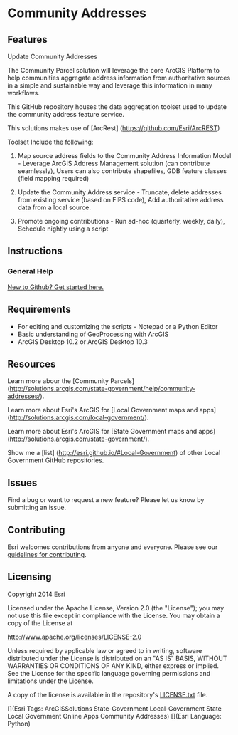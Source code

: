 # Community Addresses


## Features

Update Community Addresses

The Community Parcel solution will leverage the core ArcGIS Platform to help communities aggregate address information from authoritative sources in a simple and sustainable way and leverage this information in many workflows.

This GitHub repository houses the data aggregation toolset used to update the community address feature service.

This solutions makes use of [ArcRest] (https://github.com/Esri/ArcREST)

Toolset Include the following:

1. Map source address fields to the Community Address Information Model - Leverage ArcGIS Address Management solution (can contribute seamlessly), Users can also contribute shapefiles, GDB feature classes (field mapping required)

2. Update the Community Address service - Truncate, delete addresses from existing service (based on FIPS code), Add authoritative address data from a local source.

3. Promote ongoing contributions - Run ad-hoc (quarterly, weekly, daily), Schedule nightly using a script




## Instructions

### General Help
[New to Github? Get started here.](http://htmlpreview.github.com/?https://github.com/Esri/esri.github.com/blob/master/help/esri-getting-to-know-github.html)

## Requirements

* For editing and customizing the scripts - Notepad or a Python Editor
* Basic understanding of GeoProcessing with ArcGIS
* ArcGIS Desktop 10.2 or ArcGIS Desktop 10.3

## Resources

Learn more abour the [Community Parcels] (http://solutions.arcgis.com/state-government/help/community-addresses/).

Learn more about Esri's ArcGIS for [Local Government maps and apps] (http://solutions.arcgis.com/local-government/).

Learn more about Esri's ArcGIS for [State Government maps and apps] (http://solutions.arcgis.com/state-government/).

Show me a [list] (http://esri.github.io/#Local-Government) of other Local Government GitHub repositories.



## Issues

Find a bug or want to request a new feature?  Please let us know by submitting an issue.


## Contributing

Esri welcomes contributions from anyone and everyone.
Please see our [guidelines for contributing](https://github.com/esri/contributing).

## Licensing

Copyright 2014 Esri

Licensed under the Apache License, Version 2.0 (the "License");
you may not use this file except in compliance with the License.
You may obtain a copy of the License at

   http://www.apache.org/licenses/LICENSE-2.0

Unless required by applicable law or agreed to in writing, software
distributed under the License is distributed on an "AS IS" BASIS,
WITHOUT WARRANTIES OR CONDITIONS OF ANY KIND, either express or implied.
See the License for the specific language governing permissions and
limitations under the License.

A copy of the license is available in the repository's
[LICENSE.txt](https://github.com/Esri/community-addresses-python/blob/master/License.txt) file.

[](Esri Tags: ArcGISSolutions State-Government Local-Government State Local Government Online Apps Community Addresses)
[](Esri Language: Python)
